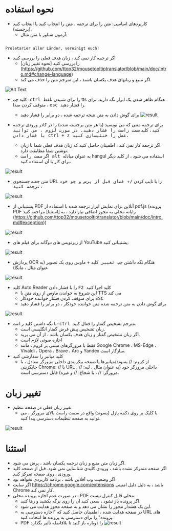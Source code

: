 # نحوه استفاده

- کاربردهای اساسی: متن را برای ترجمه ، متن را انتخاب کنید یا انتخاب کنید (برجسته).
  - آزمون شناور با متن مثال:
```console

Proletarier aller Länder, vereinigt euch!

```

  - اگر ترجمه کار نمی کند ، زبان هدف فعلی را بررسی کنید
    - [نحوه تغییر زبان] را بررسی کنید (https://github.com/ttop32/mousetooltiptranslator/blob/main/doc/intro.md#change-language)
    - اگر منبع و زبانهای هدف یکسان باشند ، این مترجم متن را حذف می کند.

![Alt Text](/doc/reagre.gif)


- کلید <kbd> چپ ctrl </kbd> را برای شنیدن تلفظ tts هنگام ظاهر شدن یک ابزار نگه دارید. برای متوقف کردن صدا ، <kbd> esc </kbd> را فشار دهید.
  - برای گوش دادن به متن نتیجه ترجمه شده ، دو برابر را فشار دهید
![result](/doc/20.gif)


- برای ترجمه متنی که می نویسید (یا هر متن برجسته شده) را در کادر ورودی ترجمه کنید ، کلید <kbd> سمت راست را فشار دهید. در صورت لزوم ، می توانید با فشار دادن <kbd> ctrl </kbd> + <kbd> z </kbd> عمل را خنثیسازی کنید.
  - اگر ترجمه کار نمی کند ، اطمینان حاصل کنید که زبان هدف فعلی شما با زبان نوشتن شما مطابقت دارد.
  - اگر <kbd> سمت راست alt </kbd> به عنوان مبادله hangul استفاده می شود ،
از کلید دیگر برای کار با آن استفاده کنید.

![result](/doc/11.gif)


- متن جعبه جستجوی URL را با تایپ کردن <kbd>/</kbd>+<kbd> فضای قبل از پرس و جو خود ترجمه کنید.

![result](/doc/21.gif)


- پشتیبانی از PDF آنلاین برای نمایش ابزار ترجمه شده با استفاده از pdf.js (پرونده PDF رایانه محلی به مجوز اضافی نیاز دارد ، به [استثنا] مراجعه کنید (https://github.com/ttop32/mousetooltiptranslator/blob/main/doc/intro.md#exception))

![result](/doc/12.gif)


- از زیرنویس های دوگانه برای فیلم های YouTube پشتیبانی کنید.

![result](/doc/16.gif)


- پردازش OCR هنگام نگه داشتن <kbd> چپ تغییر </kbd> کلید + ماوس روی یک تصویر (به عنوان مثال ، مانگا)

![result](/doc/15.gif)


- کلید Auto Reader را با فشار دادن <KBD> F2 </kbd> کلید اجرا کنید
  - این شروع به خواندن ماوس از روی متن با TTS می کند
  - برای متوقف کردن فشار خواننده خودکار <kbd> ESC </kbd>
  - برای گوش دادن به متن ترجمه شده متن خواننده خودکار ، دو برابر را فشار دهید

![result](/doc/30.gif)


- با نگه داشتن کلید <kbd> راست-ctrl </kbd> مترجم تشخیص گفتار را فعال کنید.
  - زبان تشخیص پیش فرض گفتار انگلیسی است.
  - اگر زبان تشخیص گفتار و زبان هدف یکسان باشد ، از آن می پرید.
  - اجازه صوتی لازم است
  - فقط با مرورگرهای مبتنی بر کروم ، مانند Google Chrome ، MS-Edge ، Vivaldi ، Opera ، Brave ، Arc و Yandex سازگار است.
- کلید میانبر را سفارشی کنید
  - از کروم: // پسوند/میانبرها یا صفحه پیکربندی داخلی مرورگر معادل ، با جایگزینی Chrome: // با URL داخلی مرورگر خود (به عنوان مثال ، لبه: // ، مرورگر: // ، یا شجاع: // و غیره) قابل دسترسی است.
# تغییر زبان
- تغییر زبان فعلی در صفحه تنظیم
  - با کلیک بر روی دکمه پازل (پسوند) واقع در سمت راست بالای مرورگر ، می توانید به صفحه تنظیمات دسترسی پیدا کنید.

![result](/doc/14.gif)



# استثنا

- اگر زبان متن منبع و زبان ترجمه یکسان باشد ، پرش می شود.
- اگر صفحه متمرکز نشده باشد ، ورودی کلیدی شناسایی نمی شود.
قبل از صفحه کلید ورودی ، روی صفحه تمرکز کنید.
- اگر وضعیت وب آفلاین باشد ، برنامه کاربردی نخواهد بود.
- اگر سایت <https://chrome.google.com/extensions> باشد ، به دلیل دلیل امنیتی Chrome کار نمی کند.
- در صورت عدم اجازه پرونده محلی ، PDF محلی قابل کنترل نیست.
  - اگر پرونده باز نشود ، سعی کنید آن را روی برگه بکشید و رها کنید.
  - این یک هشدار مجوز را نشان می دهد و به صفحه مجوز هدایت می شود.
  - در صفحه هدایت شده ، اطمینان حاصل کنید که "اجازه دسترسی به URL های پرونده" را برای دسترسی به پرونده ها انتخاب کنید.
  - PDF را دوباره باز کنید تا بلافاصله تأثیر بگذارد
![result](/doc/10.gif)
